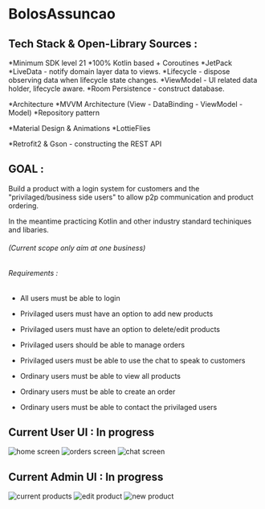 # BolosAssuncao

## Tech Stack & Open-Library Sources : 
*Minimum SDK level 21
*100% Kotlin based + Coroutines
*JetPack
    *LiveData - notify domain layer data to views.
    *Lifecycle - dispose observing data when lifecycle state changes.
    *ViewModel - UI related data holder, lifecycle aware.
    *Room Persistence - construct database.

*Architecture
    *MVVM Architecture (View - DataBinding - ViewModel - Model)
    *Repository pattern

*Material Design & Animations
  *LottieFlies
  
*Retrofit2 & Gson - constructing the REST API


## GOAL : 

Build a product with a login system for customers and the "privilaged/business side users" to allow p2p communication and product ordering.

In the meantime practicing Kotlin and other industry standard techiniques and libaries.

###### (Current scope only aim at one business)
###### Requirements :

- All users must be able to login
- Privilaged users must have an option to add new products
- Privilaged users must have an option to delete/edit products
- Privilaged users should be able to manage orders
- Privilaged users must be able to use the chat to speak to customers

- Ordinary users must be able to view all products
- Ordinary users must be able to create an order
- Ordinary users must be able to contact the privilaged users



## Current User UI : In progress

![home screen](images/neutral_home.png) 
![orders screen](images/neutral_orders.png)
![chat screen](images/neutral_chat.png)

## Current Admin UI : In progress

![current products](images/admin_products.png) 
![edit product](images/admin_edit.png)
![new product](images/admin_new.png)
